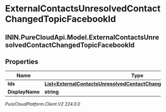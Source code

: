 # ExternalContactsUnresolvedContactChangedTopicFacebookId

## ININ.PureCloudApi.Model.ExternalContactsUnresolvedContactChangedTopicFacebookId

## Properties

|Name | Type | Description | Notes|
|------------ | ------------- | ------------- | -------------|
| **Ids** | [**List&lt;ExternalContactsUnresolvedContactChangedTopicFacebookScopedId&gt;**](ExternalContactsUnresolvedContactChangedTopicFacebookScopedId) |  | [optional] |
| **DisplayName** | **string** |  | [optional] |



_PureCloudPlatform.Client.V2 224.0.0_
